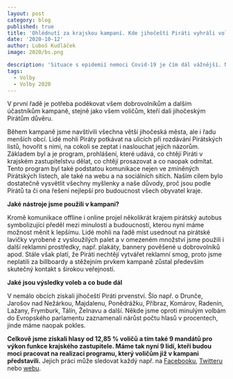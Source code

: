 ```yaml
---
layout: post
category: blog
published: true
title: 'Ohlédnutí za krajskou kampaní. Kde jihočeští Piráti vyhráli volby?'
date: '2020-10-12'
author: Luboš Kudláček
image: 2020/bs.png

description: 'Situace s epidemií nemoci Covid-19 je čím dál vážnější. Nemocných čím dál rychleji přibývá, lůžka v nemocnicích se plní a nejhorší je, že v současné době příliš nevidíme na konec.'
tags:
  - Volby
  - Volby 2020
---
```

V první řadě je potřeba poděkovat všem dobrovolníkům a dalším účastníkům kampaně, stejně jako všem voličům, kteří dali jihočeským Pirátům důvěru.

Během kampaně jsme navštívili všechna větší jihočeská města, ale i řadu menších obcí. Lidé mohli Piráty potkávat na ulicích při rozdávání Pirátských listů, 
hovořit s nimi, na cokoli se zeptat i naslouchat jejich názorům. Základem byl a je program, prohlášení, které udává, co chtějí Piráti v krajském zastupitelstvu dělat, 
co chtějí prosazovat a co naopak odmítat. Tento program byl také podstatou komunikace nejen ve zmíněných Pirátských listech, ale také na webu a na sociálních sítích. 
Naším cílem bylo dostatečně vysvětlit všechny myšlenky a naše důvody, proč jsou podle Pirátů ta či ona řešení nejlepší pro budoucnost všech obyvatel kraje.

**Jaké nástroje jsme použili v kampani?**

Kromě komunikace offline i online projel několikrát krajem pirátský autobus symbolizující předěl mezi minulostí a budoucností, kterou nyní máme možnost měnit k lepšímu. 
Lidé mohli na řadě míst usednout na pirátské lavičky vyrobené z vysloužilých palet a v omezeném množství jsme použili i další reklamní prostředky, např. plakáty, 
bannery pověšené u dobrovolníků apod. Stále však platí, že Piráti nechtějí vytvářet reklamní smog, proto jsme neplatili za billboardy a stěžejním prvkem kampaně 
zůstal především skutečný kontakt s širokou veřejností.

**Jaké jsou výsledky voleb a co bude dál**

V nemálo obcích získali jihočeští Piráti prvenství. Šlo např. o Drunče, Jarošov nad Nežárkou, Majdalenu, Ponědrážku, Příbraz, Komárov, Radenín, 
Lažany, Frymburk, Tálín, Želnavu a další. Někde jsme oproti minulým volbám do Evropského parlamentu zaznamenali nárůst počtu hlasů v procentech, 
jinde máme naopak pokles. 

**Celkově jsme získali hlasy od 12,85 % voličů a tím také 9 mandátů pro výkon funkce krajského zastupitele. 
Máme tak nyní 9 lidí, kteří budou moci pracovat na realizaci programu, který voličům již v kampani představili.** Jejich práci může sledovat každý např. 
na [Facebooku](https://www.facebook.com/pirati.jck), [Twitteru](https://twitter.com/PiratiJcK) nebo [webu](https://jihocesky.pirati.cz/).

